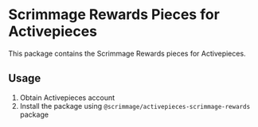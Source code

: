 # Scrimmage Rewards Pieces for Activepieces

This package contains the Scrimmage Rewards pieces for Activepieces.

## Usage

1. Obtain Activepieces account
2. Install the package using `@scrimmage/activepieces-scrimmage-rewards` package
